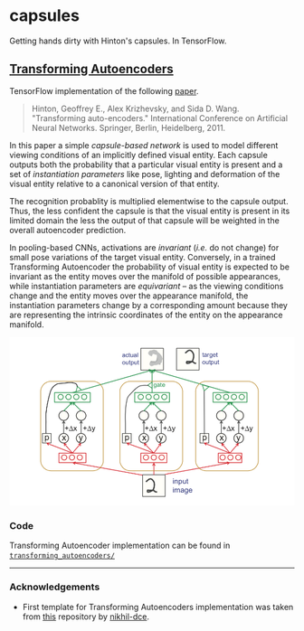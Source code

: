 # capsules

Getting hands dirty with Hinton's capsules. In TensorFlow. 

## [Transforming Autoencoders](https://github.com/ndrplz/capsules/tree/master/transforming_autoencoders)

TensorFlow implementation of the following [paper](http://www.cs.toronto.edu/~fritz/absps/transauto6.pdf).

> Hinton, Geoffrey E., Alex Krizhevsky, and Sida D. Wang. "Transforming auto-encoders." International Conference on Artificial Neural Networks. Springer, Berlin, Heidelberg, 2011.

In this paper a simple *capsule-based network* is used to model different viewing conditions of an implicitly defined visual entity. Each capsule outputs both the probability that a particular visual entity is present and a set of *instantiation parameters* like pose, lighting and deformation of the visual entity relative to a canonical version of that entity. 

The recognition probablity is multiplied elementwise to the capsule output. Thus, the less confident the capsule is that the visual entity is present in its limited domain the less the output of that capsule will be weighted in the overall autoencoder prediction.

In pooling-based CNNs, activations are *invariant* (*i.e.* do not change) for small pose variations of the target visual entity. Conversely, in a trained Transforming Autoencoder the probability of visual entity is expected to be invariant as the entity moves over the manifold of possible appearances, while instantiation parameters are *equivariant* – as the viewing conditions change and the entity moves over the appearance manifold, the instantiation parameters change by a corresponding amount because they are representing the intrinsic coordinates of the entity on the appearance manifold.

<p align="center"><img src="transforming_autoencoders/docs/img/architecture.png" width="800"></p>

### Code

Transforming Autoencoder implementation can be found in [`transforming_autoencoders/`](https://github.com/ndrplz/capsules/tree/master/transforming_autoencoders)

---

### Acknowledgements

* First template for Transforming Autoencoders implementation was taken from [this](https://github.com/nikhil-dce/Transforming-Autoencoder-TF) repository by [nikhil-dce](https://github.com/nikhil-dce).
